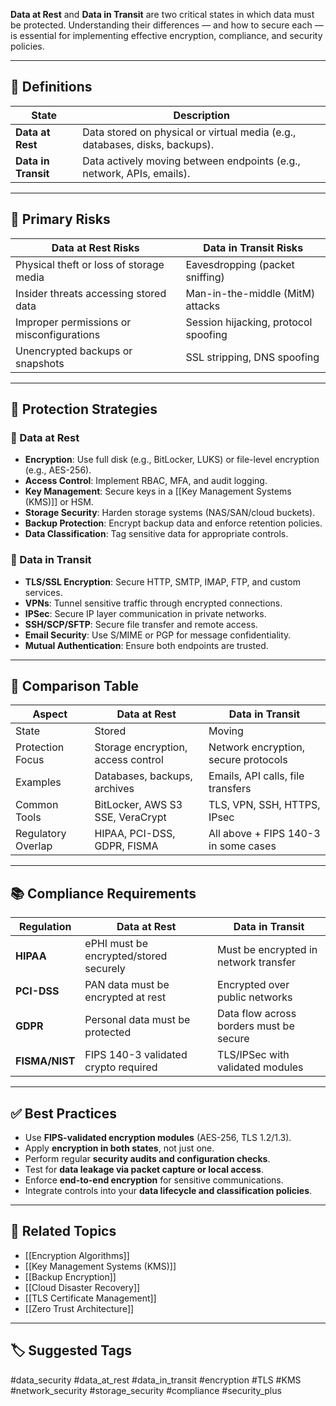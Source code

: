 **Data at Rest** and **Data in Transit** are two critical states in which data must be protected. Understanding their differences — and how to secure each — is essential for implementing effective encryption, compliance, and security policies.

---

## 🧱 Definitions

| State              | Description                                                               |
|--------------------|---------------------------------------------------------------------------|
| **Data at Rest**    | Data stored on physical or virtual media (e.g., databases, disks, backups).|
| **Data in Transit** | Data actively moving between endpoints (e.g., network, APIs, emails).      |

---

## 🔐 Primary Risks

| Data at Rest Risks                     | Data in Transit Risks                     |
|----------------------------------------|-------------------------------------------|
| Physical theft or loss of storage media | Eavesdropping (packet sniffing)           |
| Insider threats accessing stored data   | Man-in-the-middle (MitM) attacks          |
| Improper permissions or misconfigurations | Session hijacking, protocol spoofing     |
| Unencrypted backups or snapshots        | SSL stripping, DNS spoofing               |

---

## 🔑 Protection Strategies

### 🔹 Data at Rest

- **Encryption**: Use full disk (e.g., BitLocker, LUKS) or file-level encryption (e.g., AES-256).
- **Access Control**: Implement RBAC, MFA, and audit logging.
- **Key Management**: Secure keys in a [[Key Management Systems (KMS)]] or HSM.
- **Storage Security**: Harden storage systems (NAS/SAN/cloud buckets).
- **Backup Protection**: Encrypt backup data and enforce retention policies.
- **Data Classification**: Tag sensitive data for appropriate controls.

### 🔸 Data in Transit

- **TLS/SSL Encryption**: Secure HTTP, SMTP, IMAP, FTP, and custom services.
- **VPNs**: Tunnel sensitive traffic through encrypted connections.
- **IPSec**: Secure IP layer communication in private networks.
- **SSH/SCP/SFTP**: Secure file transfer and remote access.
- **Email Security**: Use S/MIME or PGP for message confidentiality.
- **Mutual Authentication**: Ensure both endpoints are trusted.

---

## 🔄 Comparison Table

| Aspect                 | Data at Rest                           | Data in Transit                         |
|------------------------|----------------------------------------|-----------------------------------------|
| State                  | Stored                                 | Moving                                 |
| Protection Focus       | Storage encryption, access control     | Network encryption, secure protocols    |
| Examples               | Databases, backups, archives           | Emails, API calls, file transfers       |
| Common Tools           | BitLocker, AWS S3 SSE, VeraCrypt       | TLS, VPN, SSH, HTTPS, IPsec             |
| Regulatory Overlap     | HIPAA, PCI-DSS, GDPR, FISMA             | All above + FIPS 140-3 in some cases    |

---

## 📚 Compliance Requirements

| Regulation   | Data at Rest                        | Data in Transit                      |
|--------------|--------------------------------------|---------------------------------------|
| **HIPAA**     | ePHI must be encrypted/stored securely | Must be encrypted in network transfer |
| **PCI-DSS**   | PAN data must be encrypted at rest    | Encrypted over public networks        |
| **GDPR**      | Personal data must be protected       | Data flow across borders must be secure |
| **FISMA/NIST**| FIPS 140-3 validated crypto required  | TLS/IPSec with validated modules      |

---

## ✅ Best Practices

- Use **FIPS-validated encryption modules** (AES-256, TLS 1.2/1.3).
- Apply **encryption in both states**, not just one.
- Perform regular **security audits and configuration checks**.
- Test for **data leakage via packet capture or local access**.
- Enforce **end-to-end encryption** for sensitive communications.
- Integrate controls into your **data lifecycle and classification policies**.

---

## 🧩 Related Topics

- [[Encryption Algorithms]]
- [[Key Management Systems (KMS)]]
- [[Backup Encryption]]
- [[Cloud Disaster Recovery]]
- [[TLS Certificate Management]]
- [[Zero Trust Architecture]]

---

## 🏷 Suggested Tags

#data_security #data_at_rest #data_in_transit #encryption #TLS #KMS #network_security #storage_security #compliance #security_plus

